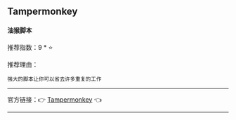 ## Tampermonkey

#### 油猴脚本

推荐指数：9 * ⭐

推荐理由：

    强大的脚本让你可以省去许多重复的工作

---



官方链接：👉 [Tampermonkey](
https://chrome.google.com/webstore/detail/tampermonkey/dhdgffkkebhmkfjojejmpbldmpobfkfo
) 👈



---





























